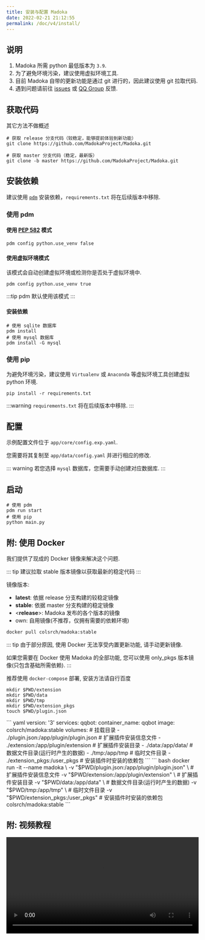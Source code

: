 ```yaml
---
title: 安装与配置 Madoka
date: 2022-02-21 21:12:55
permalink: /doc/v4/install/
---
```


## 说明

1. Madoka 所需 python 最低版本为 `3.9`.
2. 为了避免环境污染，建议使用虚拟环境工具.
3. 目前 Madoka 自带的更新功能是通过 git 进行的，因此建议使用 git 拉取代码.
4. 遇到问题请前往 [issues](https://github.com/MadokaProject/Madoka/issues) 或 [QQ Group](https://qm.qq.com/cgi-bin/qm/qr?k=Jx_8y7GzLkF3ac0oOXwJRdiCcUHVdlLb&jump_from=webapi) 反馈.

## 获取代码

其它方法不做概述

```shell
# 获取 release 分支代码（较稳定，能够提前体验到新功能）
git clone https://github.com/MadokaProject/Madoka.git

# 获取 master 分支代码（稳定，最新版）
git clone -b master https://github.com/MadokaProject/Madoka.git
```

## 安装依赖

建议使用 [`pdm`](https://pdm.fming.dev/latest/) 安装依赖，`requirements.txt` 将在后续版本中移除.

### 使用 pdm

#### 使用 [PEP 582](https://peps.python.org/pep-0582/) 模式

```shell
pdm config python.use_venv false
```

#### 使用虚拟环境模式

该模式会自动创建虚拟环境或检测你是否处于虚拟环境中.

```shell
pdm config python.use_venv true
```

:::tip
pdm 默认使用该模式
:::

#### 安装依赖

```shell
# 使用 sqlite 数据库
pdm install
# 使用 mysql 数据库
pdm install -G mysql
```

### 使用 pip

为避免环境污染，建议使用 `Virtualenv` 或 `Anaconda` 等虚拟环境工具创建虚拟 python 环境.

```shell
pip install -r requirements.txt
```

:::warning
`requirements.txt` 将在后续版本中移除.
:::

## 配置

示例配置文件位于 `app/core/config.exp.yaml`.

您需要将其复制至 `app/data/config.yaml` 并进行相应的修改.

::: warning
若您选择 `mysql` 数据库，您需要手动创建对应数据库.
:::

## 启动

```shell
# 使用 pdm
pdm run start
# 使用 pip
python main.py
```

## 附: 使用 Docker

我们提供了现成的 Docker 镜像来解决这个问题.

::: tip
建议拉取 stable 版本镜像以获取最新的稳定代码
:::

镜像版本:
- **latest**: 依据 release 分支构建的较稳定镜像
- **stable**: 依据 master 分支构建的稳定镜像
- \<**release**\>: Madoka 发布的各个版本的镜像
- own: 自用镜像(不推荐，仅拥有需要的依赖环境)

``` bash
docker pull colsrch/madoka:stable
```

::: tip
由于部分原因, 使用 Docker 无法享受内置更新功能, 请手动更新镜像.

如果您需要在 Docker 使用 Madoka 的全部功能, 您可以使用 only_pkgs 版本镜像(只包含基础所需依赖).
:::

推荐使用 `docker-compose` 部署, 安装方法请自行百度

```shell
mkdir $PWD/extension
mkdir $PWD/data
mkdir $PWD/tmp
mkdir $PWD/extension_pkgs
touch $PWD/plugin.json
```

<code-group>
  <code-block title="docker-compose.yml" active>
  ``` yaml
  version: '3'
  services:
    qqbot:
      container_name: qqbot
      image: colsrch/madoka:stable
      volumes: # 挂载目录
        - ./plugin.json:/app/plugin/plugin.json   # 扩展插件安装信息文件
        - ./extension:/app/plugin/extension       # 扩展插件安装目录
        - ./data:/app/data/                       # 数据文件目录(运行时产生的数据)
        - ./tmp:/app/tmp                          # 临时文件目录
        - ./extension_pkgs:/user_pkgs             # 安装插件时安装的依赖包
  ```
  </code-block>

  <code-block title="docker">
  ``` bash
  docker run -it --name madoka \
    -v "$PWD/plugin.json:/app/plugin/plugin.json" \   # 扩展插件安装信息文件
    -v "$PWD/extension:/app/plugin/extension" \       # 扩展插件安装目录
    -v "$PWD/data:/app/data" \                        # 数据文件目录(运行时产生的数据)
    -v "$PWD/tmp:/app/tmp" \                          # 临时文件目录
    -v "$PWD/extension_pkgs:/user_pkgs"               # 安装插件时安装的依赖包
    colsrch/madoka:stable
  ```
  </code-block>
</code-group>

## 附: 视频教程

<video height="auto" width="100%" src="https://static.colsrch.cn/storage/video/madoka-install-v4.mp4"></video>
